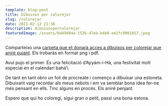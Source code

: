 ```yaml
---
template: blog-post
title: Dibuixos per colorejar
slug: /colorejar
date: 2021-02-12 21:38
description: dibuixospercolorejar
featuredImage: /assets/6d49d04a-1526-47eb-b4b0-ee2fc9001b57.jpeg
---
```

Comparteixo una [carpeta que et donarà acces a dibuixos per colorejar que aniré pujant](https://1drv.ms/f/s!ArVx1I3Z4ALQg8UHzhXqCCidSK6a9g). Els trobaràs en format png i pdf.

Avui pujo el primer. És una felicitació d’Ayyám-i-Há, una festivitat molt especial en el calendari bahá’í.

De tant en tant obro un foli de procreate i començo a dibuixar una estoneta. Dibuixant vaig recordar als meus nebots i em va semblar bona idea fer-ne més pensant en ells. Tinc alguns en procés. Els aniré penjant.

Espero que qui ho coloregi, sigui gran o petit, passi una bona estona.